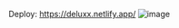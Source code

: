 Deploy: https://deluxx.netlify.app/
![image](https://github.com/GustavoBatistaDev/Digital-product-delux/assets/102866009/f9ca2f37-4874-46bd-bd9a-d75feb809c83)
